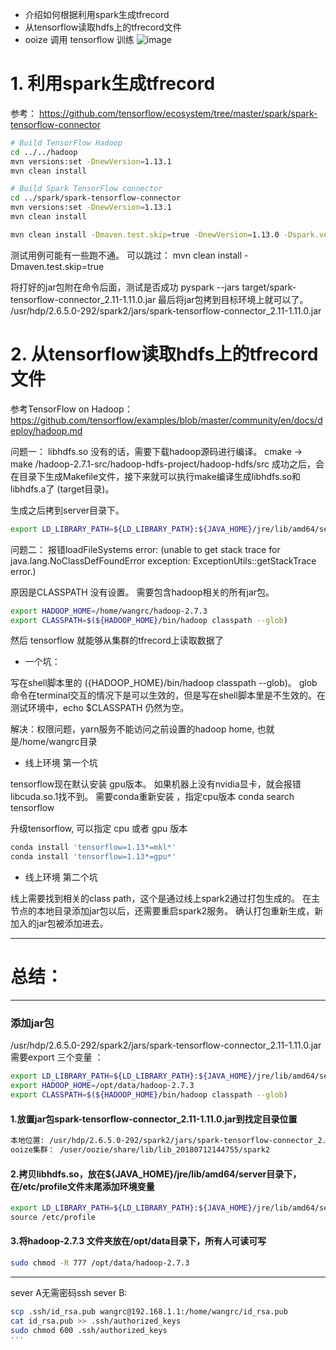 * 介绍如何根据利用spark生成tfrecord 
* 从tensorflow读取hdfs上的tfrecord文件 
* ooize 调用 tensorflow 训练
![image](https://github.com/wangruichens/samples/blob/master/distribute/tf/spark_tfrecord/done.png)

# 1. 利用spark生成tfrecord
参考：
https://github.com/tensorflow/ecosystem/tree/master/spark/spark-tensorflow-connector

```sh
# Build TensorFlow Hadoop
cd ../../hadoop
mvn versions:set -DnewVersion=1.13.1
mvn clean install

# Build Spark TensorFlow connector
cd ../spark/spark-tensorflow-connector
mvn versions:set -DnewVersion=1.13.1
mvn clean install

mvn clean install -Dmaven.test.skip=true -DnewVersion=1.13.0 -Dspark.version=2.3.0
```

测试用例可能有一些跑不通。 可以跳过： mvn clean install -Dmaven.test.skip=true

将打好的jar包附在命令后面，测试是否成功 pyspark --jars target/spark-tensorflow-connector_2.11-1.11.0.jar
最后将jar包拷到目标环境上就可以了。
/usr/hdp/2.6.5.0-292/spark2/jars/spark-tensorflow-connector_2.11-1.11.0.jar

# 2. 从tensorflow读取hdfs上的tfrecord文件
参考TensorFlow on Hadoop：
https://github.com/tensorflow/examples/blob/master/community/en/docs/deploy/hadoop.md

问题一： libhdfs.so 没有的话，需要下载hadoop源码进行编译。 cmake -> make
/hadoop-2.7.1-src/hadoop-hdfs-project/hadoop-hdfs/src
成功之后，会在目录下生成Makefile文件，接下来就可以执行make编译生成libhdfs.so和libhdfs.a了 (target目录)。

生成之后拷到server目录下。
```sh
export LD_LIBRARY_PATH=${LD_LIBRARY_PATH}:${JAVA_HOME}/jre/lib/amd64/server
```

问题二： 报错loadFileSystems error:
(unable to get stack trace for java.lang.NoClassDefFoundError exception: ExceptionUtils::getStackTrace error.)

原因是CLASSPATH 没有设置。 需要包含hadoop相关的所有jar包。

```sh
export HADOOP_HOME=/home/wangrc/hadoop-2.7.3
export CLASSPATH=$(${HADOOP_HOME}/bin/hadoop classpath --glob)
```
然后 tensorflow 就能够从集群的tfrecord上读取数据了

* 一个坑：

写在shell脚本里的 $(${HADOOP_HOME}/bin/hadoop classpath --glob)。
glob命令在terminal交互的情况下是可以生效的，但是写在shell脚本里是不生效的。在测试环境中，echo $CLASSPATH 仍然为空。

解决：权限问题，yarn服务不能访问之前设置的hadoop home, 也就是/home/wangrc目录

* 线上环境 第一个坑

tensorflow现在默认安装 gpu版本。 如果机器上没有nvidia显卡，就会报错libcuda.so.1找不到。
需要conda重新安装 ，指定cpu版本
conda search tensorflow

升级tensorflow, 可以指定 cpu 或者 gpu 版本
```sh
conda install 'tensorflow=1.13*=mkl*'
conda install 'tensorflow=1.13*=gpu*'
```

* 线上环境 第二个坑

线上需要找到相关的class path，这个是通过线上spark2通过打包生成的。
在主节点的本地目录添加jar包以后，还需要重启spark2服务。
确认打包重新生成，新加入的jar包被添加进去。




-------------------------------------------------------------------------------------------
# 总结：
-------------------------------------------------------------------------------------------
### 添加jar包

/usr/hdp/2.6.5.0-292/spark2/jars/spark-tensorflow-connector_2.11-1.11.0.jar
需要export 三个变量 ：
```sh
export LD_LIBRARY_PATH=${LD_LIBRARY_PATH}:${JAVA_HOME}/jre/lib/amd64/server
export HADOOP_HOME=/opt/data/hadoop-2.7.3
export CLASSPATH=$(${HADOOP_HOME}/bin/hadoop classpath --glob)
```

#### 1.放置jar包spark-tensorflow-connector_2.11-1.11.0.jar到找定目录位置
```sh 
本地位置: /usr/hdp/2.6.5.0-292/spark2/jars/spark-tensorflow-connector_2.11-1.11.0.jar
ooize集群： /user/oozie/share/lib/lib_20180712144755/spark2
```
#### 2.拷贝libhdfs.so，放在${JAVA_HOME}/jre/lib/amd64/server目录下， 在/etc/profile文件末尾添加环境变量

```sh
export LD_LIBRARY_PATH=${LD_LIBRARY_PATH}:${JAVA_HOME}/jre/lib/amd64/server\
source /etc/profile
```

#### 3.将hadoop-2.7.3 文件夹放在/opt/data目录下，所有人可读可写
```sh
sudo chmod -R 777 /opt/data/hadoop-2.7.3
```

-------------------------------------------------------------------------------------------
sever A无需密码ssh sever B:
```sh
scp .ssh/id_rsa.pub wangrc@192.168.1.1:/home/wangrc/id_rsa.pub
cat id_rsa.pub >> .ssh/authorized_keys
sudo chmod 600 .ssh/authorized_keys
'''
